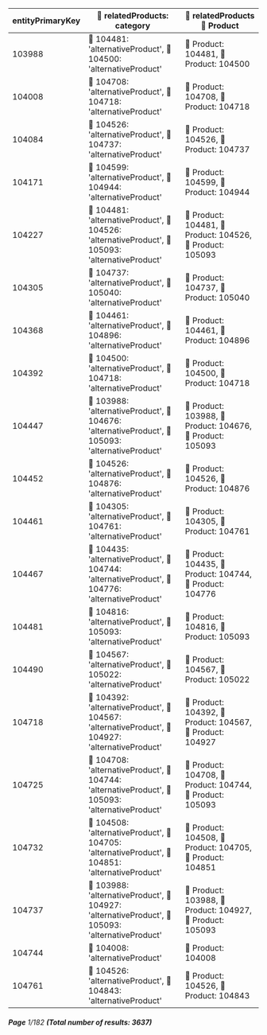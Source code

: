 | entityPrimaryKey | 🔗 relatedProducts: category                                                                      | 🔗  relatedProducts 📄 Product                             |
| ---------------- | ------------------------------------------------------------------------------------------------- | ---------------------------------------------------------- |
| 103988           | 🔗 104481: 'alternativeProduct', 🔗 104500: 'alternativeProduct'                                  | 📄 Product: 104481, 📄 Product: 104500                     |
| 104008           | 🔗 104708: 'alternativeProduct', 🔗 104718: 'alternativeProduct'                                  | 📄 Product: 104708, 📄 Product: 104718                     |
| 104084           | 🔗 104526: 'alternativeProduct', 🔗 104737: 'alternativeProduct'                                  | 📄 Product: 104526, 📄 Product: 104737                     |
| 104171           | 🔗 104599: 'alternativeProduct', 🔗 104944: 'alternativeProduct'                                  | 📄 Product: 104599, 📄 Product: 104944                     |
| 104227           | 🔗 104481: 'alternativeProduct', 🔗 104526: 'alternativeProduct', 🔗 105093: 'alternativeProduct' | 📄 Product: 104481, 📄 Product: 104526, 📄 Product: 105093 |
| 104305           | 🔗 104737: 'alternativeProduct', 🔗 105040: 'alternativeProduct'                                  | 📄 Product: 104737, 📄 Product: 105040                     |
| 104368           | 🔗 104461: 'alternativeProduct', 🔗 104896: 'alternativeProduct'                                  | 📄 Product: 104461, 📄 Product: 104896                     |
| 104392           | 🔗 104500: 'alternativeProduct', 🔗 104718: 'alternativeProduct'                                  | 📄 Product: 104500, 📄 Product: 104718                     |
| 104447           | 🔗 103988: 'alternativeProduct', 🔗 104676: 'alternativeProduct', 🔗 105093: 'alternativeProduct' | 📄 Product: 103988, 📄 Product: 104676, 📄 Product: 105093 |
| 104452           | 🔗 104526: 'alternativeProduct', 🔗 104876: 'alternativeProduct'                                  | 📄 Product: 104526, 📄 Product: 104876                     |
| 104461           | 🔗 104305: 'alternativeProduct', 🔗 104761: 'alternativeProduct'                                  | 📄 Product: 104305, 📄 Product: 104761                     |
| 104467           | 🔗 104435: 'alternativeProduct', 🔗 104744: 'alternativeProduct', 🔗 104776: 'alternativeProduct' | 📄 Product: 104435, 📄 Product: 104744, 📄 Product: 104776 |
| 104481           | 🔗 104816: 'alternativeProduct', 🔗 105093: 'alternativeProduct'                                  | 📄 Product: 104816, 📄 Product: 105093                     |
| 104490           | 🔗 104567: 'alternativeProduct', 🔗 105022: 'alternativeProduct'                                  | 📄 Product: 104567, 📄 Product: 105022                     |
| 104718           | 🔗 104392: 'alternativeProduct', 🔗 104567: 'alternativeProduct', 🔗 104927: 'alternativeProduct' | 📄 Product: 104392, 📄 Product: 104567, 📄 Product: 104927 |
| 104725           | 🔗 104708: 'alternativeProduct', 🔗 104744: 'alternativeProduct', 🔗 105093: 'alternativeProduct' | 📄 Product: 104708, 📄 Product: 104744, 📄 Product: 105093 |
| 104732           | 🔗 104508: 'alternativeProduct', 🔗 104705: 'alternativeProduct', 🔗 104851: 'alternativeProduct' | 📄 Product: 104508, 📄 Product: 104705, 📄 Product: 104851 |
| 104737           | 🔗 103988: 'alternativeProduct', 🔗 104927: 'alternativeProduct', 🔗 105093: 'alternativeProduct' | 📄 Product: 103988, 📄 Product: 104927, 📄 Product: 105093 |
| 104744           | 🔗 104008: 'alternativeProduct'                                                                   | 📄 Product: 104008                                         |
| 104761           | 🔗 104526: 'alternativeProduct', 🔗 104843: 'alternativeProduct'                                  | 📄 Product: 104526, 📄 Product: 104843                     |

###### **Page** 1/182 **(Total number of results: 3637)**